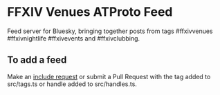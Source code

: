 # FFXIV Venues ATProto Feed

Feed server for Bluesky, bringing together posts from tags #ffxivvenues #ffxivnightlife #ffxivevents and #ffxivclubbing.

## To add a feed

Make an [include request](https://github.com/FFXIVVenues/FFXIVVenues.BlueskyFeed/issues/new?assignees=&labels=&projects=&template=include-request.md&title=) or submit a Pull Request with the tag added to src/tags.ts or handle added to src/handles.ts. 


